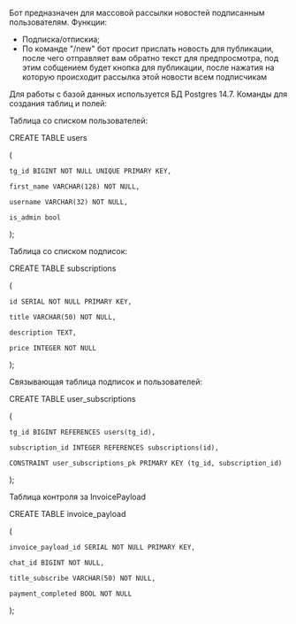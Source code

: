 Бот предназначен для массовой рассылки новостей подписанным пользователям.
Функции:
* Подписка/отпискиа;
* По команде "/new" бот просит прислать новость для публикации, после чего отправляет вам обратно текст для предпросмотра, под этим собщением будет кнопка для публикации, после нажатия на которую происходит рассылка этой новости всем подписчикам



Для работы с базой данных используется БД Postgres 14.7. Команды для создания таблиц и полей:

Таблица со списком пользователей:

CREATE TABLE users

(  

    tg_id BIGINT NOT NULL UNIQUE PRIMARY KEY,
    
    first_name VARCHAR(128) NOT NULL,
    
    username VARCHAR(32) NOT NULL,
    
    is_admin bool

);

Таблица со списком подписок:

CREATE TABLE subscriptions

(  

    id SERIAL NOT NULL PRIMARY KEY,
    
    title VARCHAR(50) NOT NULL,
    
    description TEXT,
    
    price INTEGER NOT NULL

);

Связывающая таблица подписок и пользователей:

CREATE TABLE user_subscriptions 

(

    tg_id BIGINT REFERENCES users(tg_id),
    
    subscription_id INTEGER REFERENCES subscriptions(id),
    
    CONSTRAINT user_subscriptions_pk PRIMARY KEY (tg_id, subscription_id)

);

Таблица контроля за InvoicePayload

CREATE TABLE invoice_payload

(  

    invoice_payload_id SERIAL NOT NULL PRIMARY KEY,
    
    chat_id BIGINT NOT NULL,
    
    title_subscribe VARCHAR(50) NOT NULL,

    payment_completed BOOL NOT NULL

);
